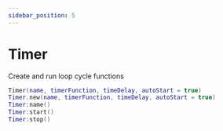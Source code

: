 ```yaml
---
sidebar_position: 5
---
```


# Timer
Create and run loop cycle functions

```lua
Timer(name, timerFunction, timeDelay, autoStart = true)
Timer.new(name, timerFunction, timeDelay, autoStart = true)
Timer:name()
Timer:start()
Timer:stop()
```
